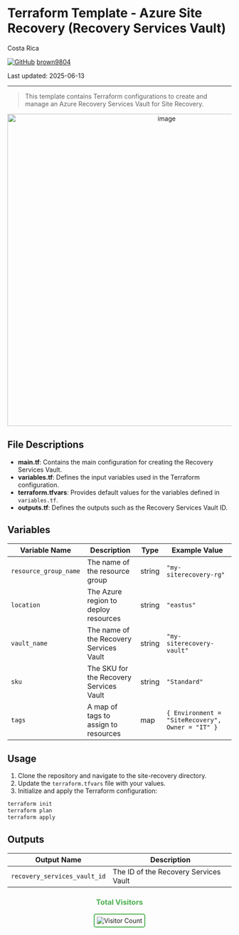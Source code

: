 # Terraform Template - Azure Site Recovery (Recovery Services Vault)

Costa Rica

[![GitHub](https://img.shields.io/badge/--181717?logo=github&logoColor=ffffff)](https://github.com/)
[brown9804](https://github.com/brown9804)

Last updated: 2025-06-13

----------

> This template contains Terraform configurations to create and manage an Azure Recovery Services Vault for Site Recovery.

<p align="center">
    <img width="700" alt="image" src="https://github.com/user-attachments/assets/05f960ad-18d2-4cc3-9229-21d81354bdd5">
</p>

## File Descriptions

- **main.tf**: Contains the main configuration for creating the Recovery Services Vault.
- **variables.tf**: Defines the input variables used in the Terraform configuration.
- **terraform.tfvars**: Provides default values for the variables defined in `variables.tf`.
- **outputs.tf**: Defines the outputs such as the Recovery Services Vault ID.

## Variables

| Variable Name         | Description                                      | Type   | Example Value                |
|---------------------- |--------------------------------------------------|--------|-----------------------------|
| `resource_group_name` | The name of the resource group                   | string | `"my-siterecovery-rg"`      |
| `location`            | The Azure region to deploy resources             | string | `"eastus"`                  |
| `vault_name`          | The name of the Recovery Services Vault          | string | `"my-siterecovery-vault"`   |
| `sku`                 | The SKU for the Recovery Services Vault          | string | `"Standard"`                |
| `tags`                | A map of tags to assign to resources             | map    | `{ Environment = "SiteRecovery", Owner = "IT" }` |

## Usage

1. Clone the repository and navigate to the site-recovery directory.
2. Update the `terraform.tfvars` file with your values.
3. Initialize and apply the Terraform configuration:

```bash
terraform init
terraform plan
terraform apply
```

## Outputs

| Output Name                | Description                                 |
|----------------------------|---------------------------------------------|
| `recovery_services_vault_id` | The ID of the Recovery Services Vault      |

<div align="center">
  <h3 style="color: #4CAF50;">Total Visitors</h3>
  <img src="https://profile-counter.glitch.me/brown9804/count.svg" alt="Visitor Count" style="border: 2px solid #4CAF50; border-radius: 5px; padding: 5px;"/>
</div>
